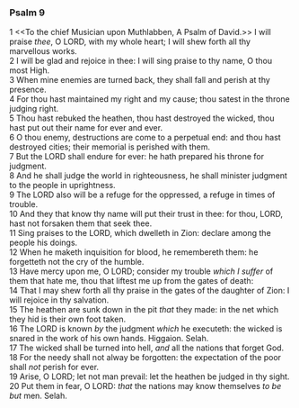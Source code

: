 ### Psalm 9

1 <<To the chief Musician upon Muthlabben, A Psalm of David.>> I will praise *thee*, O LORD, with my whole heart; I will shew forth all thy marvellous works.  
2 I will be glad and rejoice in thee: I will sing praise to thy name, O thou most High.  
3 When mine enemies are turned back, they shall fall and perish at thy presence.  
4 For thou hast maintained my right and my cause; thou satest in the throne judging right.  
5 Thou hast rebuked the heathen, thou hast destroyed the wicked, thou hast put out their name for ever and ever.  
6 O thou enemy, destructions are come to a perpetual end: and thou hast destroyed cities; their memorial is perished with them.  
7 But the LORD shall endure for ever: he hath prepared his throne for judgment.  
8 And he shall judge the world in righteousness, he shall minister judgment to the people in uprightness.  
9 The LORD also will be a refuge for the oppressed, a refuge in times of trouble.  
10 And they that know thy name will put their trust in thee: for thou, LORD, hast not forsaken them that seek thee.  
11 Sing praises to the LORD, which dwelleth in Zion: declare among the people his doings.  
12 When he maketh inquisition for blood, he remembereth them: he forgetteth not the cry of the humble.  
13 Have mercy upon me, O LORD; consider my trouble *which I suffer* of them that hate me, thou that liftest me up from the gates of death:  
14 That I may shew forth all thy praise in the gates of the daughter of Zion: I will rejoice in thy salvation.  
15 The heathen are sunk down in the pit *that* they made: in the net which they hid is their own foot taken.  
16 The LORD is known *by* the judgment *which* he executeth: the wicked is snared in the work of his own hands. Higgaion. Selah.  
17 The wicked shall be turned into hell, *and* all the nations that forget God.  
18 For the needy shall not alway be forgotten: the expectation of the poor shall *not* perish for ever.  
19 Arise, O LORD; let not man prevail: let the heathen be judged in thy sight.  
20 Put them in fear, O LORD: *that* the nations may know themselves *to be but* men. Selah.  
